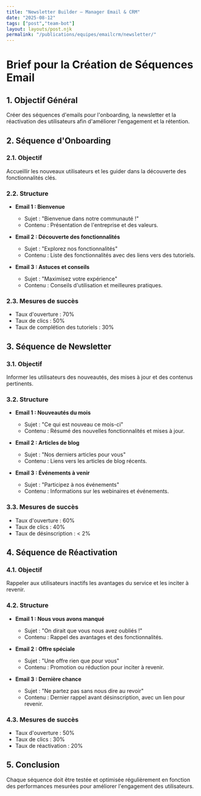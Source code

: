 ```yaml
---
title: "Newsletter Builder — Manager Email & CRM"
date: "2025-08-12"
tags: ["post","team-bot"]
layout: layouts/post.njk
permalink: "/publications/equipes/emailcrm/newsletter/"
---
```

# Brief pour la Création de Séquences Email

## 1. Objectif Général
Créer des séquences d'emails pour l'onboarding, la newsletter et la réactivation des utilisateurs afin d'améliorer l'engagement et la rétention.

## 2. Séquence d'Onboarding
### 2.1. Objectif
Accueillir les nouveaux utilisateurs et les guider dans la découverte des fonctionnalités clés.

### 2.2. Structure
- **Email 1 : Bienvenue**
  - Sujet : "Bienvenue dans notre communauté !"
  - Contenu : Présentation de l'entreprise et des valeurs.
  
- **Email 2 : Découverte des fonctionnalités**
  - Sujet : "Explorez nos fonctionnalités"
  - Contenu : Liste des fonctionnalités avec des liens vers des tutoriels.

- **Email 3 : Astuces et conseils**
  - Sujet : "Maximisez votre expérience"
  - Contenu : Conseils d'utilisation et meilleures pratiques.

### 2.3. Mesures de succès
- Taux d'ouverture : 70%
- Taux de clics : 50%
- Taux de complétion des tutoriels : 30%

## 3. Séquence de Newsletter
### 3.1. Objectif
Informer les utilisateurs des nouveautés, des mises à jour et des contenus pertinents.

### 3.2. Structure
- **Email 1 : Nouveautés du mois**
  - Sujet : "Ce qui est nouveau ce mois-ci"
  - Contenu : Résumé des nouvelles fonctionnalités et mises à jour.

- **Email 2 : Articles de blog**
  - Sujet : "Nos derniers articles pour vous"
  - Contenu : Liens vers les articles de blog récents.

- **Email 3 : Événements à venir**
  - Sujet : "Participez à nos événements"
  - Contenu : Informations sur les webinaires et événements.

### 3.3. Mesures de succès
- Taux d'ouverture : 60%
- Taux de clics : 40%
- Taux de désinscription : < 2%

## 4. Séquence de Réactivation
### 4.1. Objectif
Rappeler aux utilisateurs inactifs les avantages du service et les inciter à revenir.

### 4.2. Structure
- **Email 1 : Nous vous avons manqué**
  - Sujet : "On dirait que vous nous avez oubliés !"
  - Contenu : Rappel des avantages et des fonctionnalités.

- **Email 2 : Offre spéciale**
  - Sujet : "Une offre rien que pour vous"
  - Contenu : Promotion ou réduction pour inciter à revenir.

- **Email 3 : Dernière chance**
  - Sujet : "Ne partez pas sans nous dire au revoir"
  - Contenu : Dernier rappel avant désinscription, avec un lien pour revenir.

### 4.3. Mesures de succès
- Taux d'ouverture : 50%
- Taux de clics : 30%
- Taux de réactivation : 20%

## 5. Conclusion
Chaque séquence doit être testée et optimisée régulièrement en fonction des performances mesurées pour améliorer l'engagement des utilisateurs.
